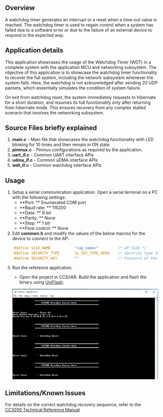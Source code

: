 ## Overview

A watchdog timer generates an interrupt or a reset when a time-out value
is reached. The watchdog timer is used to regain control when a system
has failed due to a software error or due to the failure of an external
device to respond in the expected way.

## Application details

This application showcases the usage of the Watchdog Timer (WDT) in a
complete system with the application MCU and networking subsystem. The objective of this
application is to showcase the watchdog timer functionality to recover
the full system, including the network subsystem whenever the system
fails. Here, the watchdog is not acknowledged after sending 20 UDP
packets, which essentially simulates the condition of system failure.

On exit from watchdog reset, the system immediately requests to hibernate
for a short duration, and resumes its full functionality only after
returning from hibernate mode. This ensures recovery from any complex
stalled scenario that involves the networking subsystem.

## Source Files briefly explained

1.  **main.c** - Main file that showcases the watchdog functionality with
    LED blinking for 10 times and then remain in ON state.
2.  **pinmux.c** - Pinmux configurations as required by the application.
3.  **uart\_if.c** - Common UART interface APIs
4.  **udma\_if.c** - Common uDMA interface APIs
5.  **wdt\_if.c** - Common watchdog interface APIs

## Usage

1.  Setup a serial communication application. Open a serial terminal on a PC with the following settings:
	- **Port: ** Enumerated COM port
	- **Baud rate: ** 115200
	- **Data: ** 8 bit
	- **Parity: ** None
	- **Stop: ** 1 bit
	- **Flow control: ** None
2. Edit **common.h** and modify the values of the below macros for the device to connect to the AP:
```c
	#define SSID_NAME           "<ap_name>"    		/* AP SSID */
	#define SECURITY_TYPE       SL_SEC_TYPE_OPEN 	/* Security type (OPEN or WEP or WPA*/
	#define SECURITY_KEY        ""              	/* Password of the secured AP */
```	  
3.  Run the reference application.
      - Open the project in CCS/IAR. Build the application and flash the binary using [UniFlash](http://processors.wiki.ti.com/index.php/CC3100_%26_CC3200_UniFlash_Quick_Start_Guide).
      
	![](../../docs/images/watchdogsystem1.png)

## Limitations/Known Issues

For details on the correct watchdog recovery sequence, refer to the [CC3200 Technical Reference Manual](http://www.ti.com/lit/swru367)
	